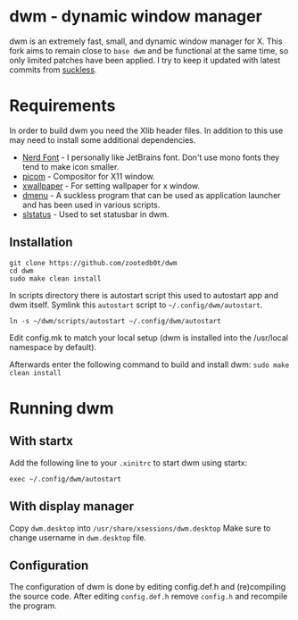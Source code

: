 # dwm - dynamic window manager
dwm is an extremely fast, small, and dynamic window manager for X. This fork aims to remain close to `base dwm` and be functional at the same time, so only limited patches have been applied. I try to keep it updated with latest commits from [suckless](https://git.suckless.org/st/).

# Requirements
In order to build dwm you need the Xlib header files. In addition to this use may need to install some additional dependencies.
- [Nerd Font](https://github.com/ryanoasis/nerd-fonts) - I personally like JetBrains font. Don't use mono fonts they tend to make icon smaller.
- [picom](https://github.com/yshui/picom) - Compositor for X11 window.
- [xwallpaper](https://github.com/stoeckmann/xwallpaper) - For setting wallpaper for x window.
- [dmenu](https://tools.suckless.org/dmenu/) - A suckless program that can be used as application launcher and has been used in various scripts.
- [slstatus](https://tools.suckless.org/slstatus/) - Used to set statusbar in dwm.

## Installation
``` 
git clone https://github.com/zootedb0t/dwm
cd dwm
sudo make clean install
```

In scripts directory there is autostart script this used to autostart app and dwm itself. Symlink this `autostart` script to `~/.config/dwm/autostart`.

`ln -s ~/dwm/scripts/autostart ~/.config/dwm/autostart`

Edit config.mk to match your local setup (dwm is installed into
the /usr/local namespace by default).

Afterwards enter the following command to build and install dwm: `sudo make clean install`

# Running dwm

## With startx
Add the following line to your `.xinitrc` to start dwm using startx:

`exec ~/.config/dwm/autostart`

## With display manager
Copy `dwm.desktop` into `/usr/share/xsessions/dwm.desktop`
Make sure to change username in `dwm.desktop` file.

## Configuration
The configuration of dwm is done by editing config.def.h and (re)compiling the source code. After editing `config.def.h` remove `config.h` and recompile the program.
